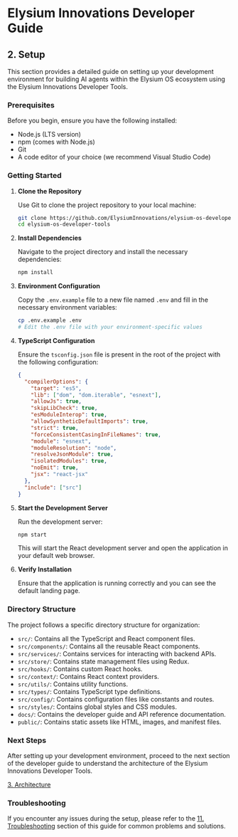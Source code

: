 # Elysium Innovations Developer Guide

## 2. Setup

This section provides a detailed guide on setting up your development environment for building AI agents within the Elysium OS ecosystem using the Elysium Innovations Developer Tools.

### Prerequisites

Before you begin, ensure you have the following installed:
- Node.js (LTS version)
- npm (comes with Node.js)
- Git
- A code editor of your choice (we recommend Visual Studio Code)

### Getting Started

1. **Clone the Repository**

   Use Git to clone the project repository to your local machine:

   ```bash
   git clone https://github.com/ElysiumInnovations/elysium-os-developer-tools.git
   cd elysium-os-developer-tools
   ```

2. **Install Dependencies**

   Navigate to the project directory and install the necessary dependencies:

   ```bash
   npm install
   ```

3. **Environment Configuration**

   Copy the `.env.example` file to a new file named `.env` and fill in the necessary environment variables:

   ```bash
   cp .env.example .env
   # Edit the .env file with your environment-specific values
   ```

4. **TypeScript Configuration**

   Ensure the `tsconfig.json` file is present in the root of the project with the following configuration:

   ```json
   {
     "compilerOptions": {
       "target": "es5",
       "lib": ["dom", "dom.iterable", "esnext"],
       "allowJs": true,
       "skipLibCheck": true,
       "esModuleInterop": true,
       "allowSyntheticDefaultImports": true,
       "strict": true,
       "forceConsistentCasingInFileNames": true,
       "module": "esnext",
       "moduleResolution": "node",
       "resolveJsonModule": true,
       "isolatedModules": true,
       "noEmit": true,
       "jsx": "react-jsx"
     },
     "include": ["src"]
   }
   ```

5. **Start the Development Server**

   Run the development server:

   ```bash
   npm start
   ```

   This will start the React development server and open the application in your default web browser.

6. **Verify Installation**

   Ensure that the application is running correctly and you can see the default landing page.

### Directory Structure

The project follows a specific directory structure for organization:

- `src/`: Contains all the TypeScript and React component files.
- `src/components/`: Contains all the reusable React components.
- `src/services/`: Contains services for interacting with backend APIs.
- `src/store/`: Contains state management files using Redux.
- `src/hooks/`: Contains custom React hooks.
- `src/context/`: Contains React context providers.
- `src/utils/`: Contains utility functions.
- `src/types/`: Contains TypeScript type definitions.
- `src/config/`: Contains configuration files like constants and routes.
- `src/styles/`: Contains global styles and CSS modules.
- `docs/`: Contains the developer guide and API reference documentation.
- `public/`: Contains static assets like HTML, images, and manifest files.

### Next Steps

After setting up your development environment, proceed to the next section of the developer guide to understand the architecture of the Elysium Innovations Developer Tools.

[3. Architecture](3-architecture.md)

### Troubleshooting

If you encounter any issues during the setup, please refer to the [11. Troubleshooting](11-troubleshooting.md) section of this guide for common problems and solutions.